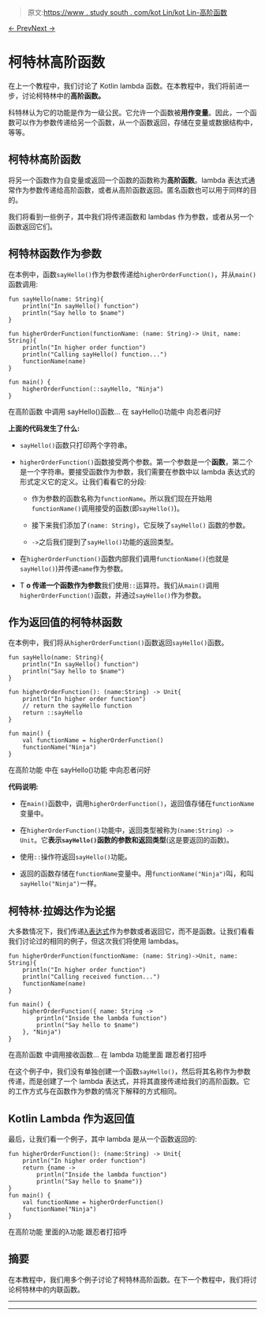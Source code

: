> 原文:[https://www . study south . com/kot Lin/kot Lin-高阶函数](https://www.studytonight.com/kotlin/kotlin-higher-order-function)

[← Prev](/kotlin/kotlin-lambda-expression "Kotlin Lambda Expression")[Next →](/kotlin/kotlin-inline-keyword "Kotlin Inline Keyword")

# 柯特林高阶函数

在上一个教程中，我们讨论了 Kotlin lambda 函数。在本教程中，我们将前进一步，讨论柯特林中的**高阶函数。**

科特林认为它的功能是作为一级公民。它允许一个函数被**用作变量**。因此，一个函数可以作为参数传递给另一个函数，从一个函数返回，存储在变量或数据结构中，等等。

## 柯特林高阶函数

将另一个函数作为自变量或返回一个函数的函数称为**高阶函数**。lambda 表达式通常作为参数传递给高阶函数，或者从高阶函数返回。匿名函数也可以用于同样的目的。

我们将看到一些例子，其中我们将传递函数和 lambdas 作为参数，或者从另一个函数返回它们。

## 柯特林函数作为参数

在本例中，函数`sayHello()`作为参数传递给`higherOrderFunction()`，并从`main()`函数调用:

```
fun sayHello(name: String){
    println("In sayHello() function")
    println("Say hello to $name")
}

fun higherOrderFunction(functionName: (name: String)-> Unit, name: String){
    println("In higher order function")
    println("Calling sayHello() function...")
    functionName(name)
}

fun main() {
    higherOrderFunction(::sayHello, "Ninja")
}
```

在高阶函数
中调用 sayHello()函数...
在 sayHello()功能中
向忍者问好

**上面的代码发生了什么:**

*   `sayHello()`函数只打印两个字符串。

*   `higherOrderFunction()`函数接受两个参数。第一个参数是一个**函数**，第二个是一个字符串。要接受函数作为参数，我们需要在参数中以 lambda 表达式的形式定义它的定义。让我们看看它的分段:

    *   作为参数的函数名称为`functionName`。所以我们现在开始用`functionName()`调用接受的函数(即`sayHello()`)。

    *   接下来我们添加了`(name: String)`，它反映了`sayHello()` 函数的参数。

    *   `->`之后我们提到了`sayHello()`功能的返回类型。

*   在`higherOrderFunction()`函数内部我们调用`functionName()`(也就是`sayHello()`)并传递`name`作为参数。

*   T **o 传递一个函数作为参数**我们使用`::`运算符。我们从`main()`调用`higherOrderFunction()`函数，并通过`sayHello()`作为参数。

## 作为返回值的柯特林函数

在本例中，我们将从`higherOrderFunction()`函数返回`sayHello()`函数。

```
fun sayHello(name: String){
    println("In sayHello() function")
    println("Say hello to $name")
}

fun higherOrderFunction(): (name:String) -> Unit{
    println("In higher order function")
    // return the sayHello function
    return ::sayHello
}

fun main() {
    val functionName = higherOrderFunction()
    functionName("Ninja")
} 
```

在高阶功能
中在 sayHello()功能
中向忍者问好

**代码说明:**

*   在`main()`函数中，调用`higherOrderFunction()`，返回值存储在`functionName`变量中。

*   在`higherOrderFunction()`功能中，返回类型被称为`(name:String) -> Unit`。它**表示`sayHello()`函数的参数和返回类型**(这是要返回的函数)。

*   使用`::`操作符返回`sayHello()`功能。

*   返回的函数存储在`functionName`变量中。用`functionName("Ninja")`叫，和叫`sayHello("Ninja")`一样。

## 柯特林·拉姆达作为论据

大多数情况下，我们传递[λ表达式](https://www.studytonight.com/kotlin/kotlin-lambda-expression)作为参数或者返回它，而不是函数。让我们看看我们讨论过的相同的例子，但这次我们将使用 lambdas。

```
fun higherOrderFunction(functionName: (name: String)->Unit, name: String){
    println("In higher order function")
    println("Calling received function...")
    functionName(name)
}

fun main() {
    higherOrderFunction({ name: String ->
        println("Inside the lambda function")
        println("Say hello to $name")
    }, "Ninja")
}
```

在高阶函数
中调用接收函数...
在 lambda 功能里面
跟忍者打招呼

在这个例子中，我们没有单独创建一个函数`sayHello()`，然后将其名称作为参数传递，而是创建了一个 lambda 表达式，并将其直接传递给我们的高阶函数。它的工作方式与在函数作为参数的情况下解释的方式相同。

## Kotlin Lambda 作为返回值

最后，让我们看一个例子，其中 lambda 是从一个函数返回的:

```
fun higherOrderFunction(): (name:String) -> Unit{
    println("In higher order function")
    return {name ->
        println("Inside the lambda function")
        println("Say hello to $name")}
}
fun main() {
    val functionName = higherOrderFunction()
    functionName("Ninja")
}
```

在高阶功能
里面的λ功能
跟忍者打招呼

## 摘要

在本教程中，我们用多个例子讨论了柯特林高阶函数。在下一个教程中，我们将讨论柯特林中的内联函数。

* * *

* * *